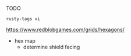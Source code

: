 TODO

`rusty-tags vi`

https://www.redblobgames.com/grids/hexagons/

- hex map
  - determine shield facing
